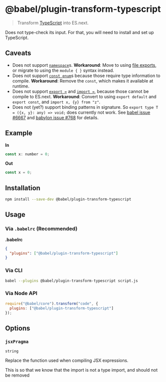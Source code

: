 # @babel/plugin-transform-typescript

> Transform [TypeScript](https://github.com/Microsoft/TypeScript) into ES.next.

Does not type-check its input. For that, you will need to install and set up TypeScript.

## Caveats

* Does not support [`namespace`][namespace]s. **Workaround**: Move to using [file exports][fm], or migrate to using the `module { }` syntax instead.
* Does not support [`const enum`][const_enum]s because those require type information to compile.
**Workaround**: Remove the `const`, which makes it available at runtime.
* Does not support [`export =`][exin] and [`import =`][exin], because those cannot be compile to ES.next. **Workaround**: Convert to using `export default` and `export const`, and `import x, {y} from "z"`.
* Does not (yet?) support binding patterns in signature. So `export type T = ({x, y}: any) => void;` does currently not work. See [babel issue #6667](https://github.com/babel/babel/issues/6667) and [babylon issue #768](https://github.com/babel/babylon/issues/768) for details.

## Example

**In**

```javascript
const x: number = 0;
```

**Out**

```javascript
const x = 0;
```

## Installation

```sh
npm install --save-dev @babel/plugin-transform-typescript
```

## Usage

### Via `.babelrc` (Recommended)

**.babelrc**

```json
{
  "plugins": ["@babel/plugin-transform-typescript"]
}
```

### Via CLI

```sh
babel --plugins @babel/plugin-transform-typescript script.js
```

### Via Node API

```javascript
require("@babel/core").transform("code", {
  plugins: ["@babel/plugin-transform-typescript"]
});
```
## Options

### `jsxPragma`

`string`

Replace the function used when compiling JSX expressions.

This is so that we know that the import is not a type import, and should not be removed

[const_enum]: https://www.typescriptlang.org/docs/handbook/enums.html#const-enums
[namespace]: https://www.typescriptlang.org/docs/handbook/namespaces.html
[exin]: https://www.typescriptlang.org/docs/handbook/modules.html#export--and-import--require
[fm]: https://github.com/Microsoft/dtslint/blob/master/docs/no-single-declare-module.md
